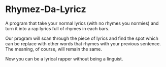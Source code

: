# Rhymez-Da-Lyricz
A program that take your normal lyrics (with no rhymes you normies) and turn it into a rap lyrics full of rhymes in each bars.

Our program will scan through the piece of lyrics and find the spot which can be replace with other words that rhymes with your previous sentence. The meaning, of course, will remain the same. 

Now you can be a lyrical rapper without being a linguist.
